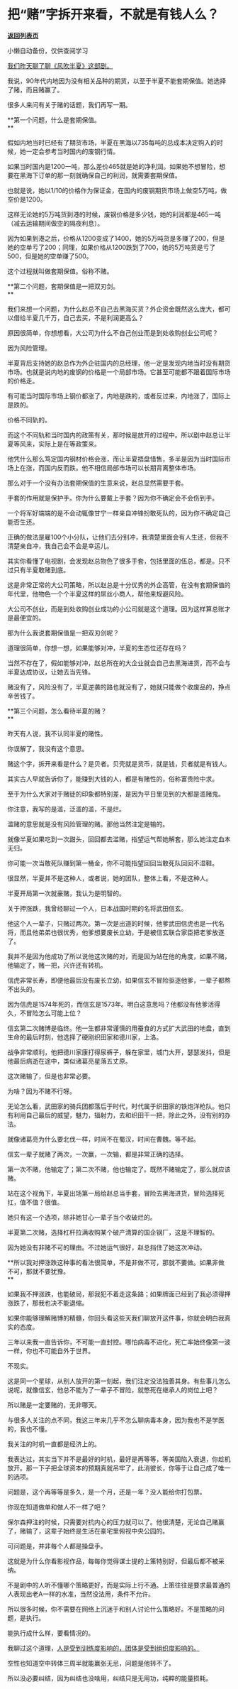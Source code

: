 # 把“赌”字拆开来看，不就是有钱人么？

[**返回列表页**](/gzh/记忆承载)

小懒自动备份，仅供查阅学习

[我们昨天聊了聊《风吹半夏》这部剧。](http://mp.weixin.qq.com/s?__biz=MzU0MjYwNDU2Mw==&mid=2247509106&idx=1&sn=2e793c17d3a9377eecc53d5307b92acc&chksm=fb1ac80ecc6d41180d396c61f2d52c3dc33fba65542593203a6d2ee0f1016ffdfbbbb00f0585&scene=21#wechat_redirect)

我说，90年代内地因为没有相关品种的期货，以至于半夏不能套期保值。她选择了赌，而且赌赢了。[  
](http://mp.weixin.qq.com/s?__biz=MzU0MjYwNDU2Mw==&mid=2247509106&idx=1&sn=2e793c17d3a9377eecc53d5307b92acc&chksm=fb1ac80ecc6d41180d396c61f2d52c3dc33fba65542593203a6d2ee0f1016ffdfbbbb00f0585&scene=21#wechat_redirect)

很多人来问有关于赌的话题，我们再写一期。  

 **第一个问题，什么是套期保值。  
**

假如内地当时已经有了期货市场，半夏在黑海以735每吨的总成本决定购入的时候，她一定会参考当时国内的废钢行情。  

如果当时国内是1200一吨，那么差价465就是她的净利润。如果她不想冒险，想要在黑海下订单的那一刻就确保自己的利润，就需要套期保值。

也就是说，她以1/10的价格作为保证金，在国内的废钢期货市场上做空5万吨，做空价是1200。

这样无论她的5万吨货到港的时候，废钢价格是多少钱，她的利润都是465一吨（减去运输期间做空的隔夜利息）。  

因为如果到港之后，价格从1200变成了1400，她的5万吨货是多赚了200，但是她的空单亏了200；同理，如果价格从1200跌到了700，她的5万吨货是亏了500，但是她的空单赚了500。  

这个过程就叫做套期保值。俗称不赌。

 **第二个问题，套期保值是一把双刃剑。  
**

我们来想一个问题，为什么赵总不自己去黑海买货？外企资金既然这么庞大，都可以借给半夏几千万，自己去买，不是利润更高么？  

原因很简单，你想想看，大公司为什么不自己创业而是到处收购创业公司呢？

因为风险管理。

半夏背后支持她的赵总作为外企驻国内的总经理，他一定是发现内地当时没有期货市场。也就是说内地的废钢的价格是一个局部市场。它甚至可能都不跟着国际市场的价格走。  

有可能当时国际市场上钢价都涨了，内地是跌的，或者反过来，内地涨了，国际上是跌的。  

价格不同轨的。

而这个不同轨和当时国内的政策有关，那时候是放开的过程中。所以剧中赵总让半夏等风来，实际上是在等政策来。

他凭什么那么笃定国内钢材价格会涨，而让半夏捂盘惜售，多半是因为当时国际市场上在涨，而国内反而跌。他不相信局部市场可以长期背离整体市场。

那么对于一个没有办法套期保值的生意来说，赵总显然需要手套。

手套的作用就是保护手。你为什么要戴上手套？因为你不确定会不会伤到手。

一个将军好端端的是不会动辄像甘宁一样亲自冲锋扮敢死队的，因为你不确定自己能否生还。

正确的做法是雇100个小分队，让他们去分别冲，我清楚里面会有人生还，但我不清楚亲自冲，我自己会不会是幸运儿。

其实你看懂了电视剧，会发现赵总物色了很多手套，包括里面的伍总，都是。只不过只有半夏敢赌到底。

这是非常正常的大公司策略，所以赵总是十分优秀的外企高管，在没有套期保值的年代里，他物色一个个半夏这样的屌丝小商人，帮他来规避风险。  

大公司不创业，而是到处收购创业成功的小公司就是这个道理。因为这样算总账才是最便宜的。  

那为什么我说套期保值是一把双刃剑呢？  

道理很简单，你想一想，如果能够对冲，半夏的生态位还存在吗？

当然不存在了，假如能够对冲，赵总所在的大企业就会自己去黑海进货，而不会与半夏达成协议，让她去当先锋。  

赌没有了，风险没有了，半夏逆袭的路也就没有了，她就只能做个收废品的，挣点辛苦钱了。  

 **第三个问题，怎么看待半夏的赌？  
**

昨天有人说，我不认同半夏的赌性。  

你误解了，我没有这个意思。

赌这个字，拆开来看是什么？是贝者。贝壳就是货币，就是钱，贝者就是有钱人。  

其实古人早就告诉你了，能赚到大钱的人，都是有赌性的，俗称富贵险中求。  

至于为什么大家对于赌徒的印象都特别差，是因为平日里见到的大都是滥赌鬼。  

你注意，我写的是滥，泛滥的滥，不是烂。

滥赌的意思就是没有风险管理的赌。那他当然注定是输的。

就像半夏如果吃到一次甜头，回回都去滥赌，指望运气帮她解套，那么她注定血本无归。

你可能一次当敢死队赚到第一桶金，你不可能指望回回当敢死队回回不湿鞋。  

很显然，半夏并不是这种人，或者说，她的团队，整体上看，不是这种人。

半夏开局第一次就豪赌，我认为是明智的。

关于押涨跌，我曾经聊过一个人，日本战国时期的名将武田信玄。  

他这个人一辈子，只赌过两次。第一次是出道的时候，他爹武田信虎也是一代名将，而且他弟弟也很优秀，他爹想要废长立幼，于是被信玄联合家臣把老爹放逐了。

我并不是因为他成功了所以说他这次赌的对，而是因为站在他的角度，如果不赌，他输定了，赌一把，兴许还有转机。

信虎非常长寿，即便他最后没有废长立幼，如果信玄不冒险驱逐他爹，一辈子都熬不出头的。

因为信虎是1574年死的，而信玄是1573年。明白这意思吗？他都没有他爹活得久，不冒险怎么可能上位？  

信玄第二次赌博是临终。他一生都非常谨慎的用蚕食的方式扩大武田的地盘，直到生命的最后时刻，他选择了硬刚织田家和德川家，上洛。  

战争非常顺利，他把德川家康打得尿裤子，躲在家里，城门大开，瑟瑟发抖，但是他最后病逝在途中，类似诸葛亮星落五丈原。  

这次赌输了，但是也非常必要。  

为啥？因为不赌不行呀。

无论怎么看，武田家的骑兵团都落后于时代，时代属于织田家的铁炮洋枪队。他只有利用自己最后的威望，魅力，辐射力，去和织田干一把，除此之外，没有别的办法。  

就像诸葛亮为什么要北伐一样，时间不在蜀汉，时间在曹魏。等不起。  

信玄一辈子就赌了两次，一次赢，一次输，都是非常正确的选择。  

第一次不赌，他输定了；第二次不赌，他也输定了。既然不赌输定了，那么就应该赌。

站在这个视角下，半夏出场第一局给赵总当手套，冒险去黑海进货，冒险选择死扛，值不值？很值。  

她只有这一个选项，除非她甘心一辈子当个收破烂的。  

半夏第二次赌，选择杠杆拉满收购某个破产清算的国企钢厂，这是不理智的。  

因为她没有非赌不可的理由。不过她运气很好，赵总挡住了她这次冲动。  

 **所以我对押涨跌这种事的看法很简单，不是非做不可，那就不要做。如果非做不可，那就不要犹豫。  
**

如果我不押涨跌，也能破局，那我犯不着走这条路；如果牌面已经到了我必须得押涨跌了，那我也决不能退缩。  

如果你能够理解赌博的精髓，你回头看这些天我们聊放开这件事，你就会明白我真实的态度。  

三年以来我一直告诉你，不可能一直封控。哪怕病毒不进化，死亡率始终像第一波一样，你也不可能自外于世界。  

不现实。  

这是同一个星球，从别人放开的第一刻起，我们注定没法独善其身。有些事儿怎么说呢，就像信玄，他总不能为了一辈子不冒险，就憋死在继承人的岗位上吧？  

所以赌是一定要赌的，无非哪天。

与很多人关注的点不同，我这三年来几乎不怎么聊病毒本身，因为我也不是学医的，我也不懂。

我关注的时机一直都是经济上的。  

我表达过，其实当下并不是最好的时机，最好是再等等，等美国陷入衰退，你趁机放开。那一下子把全球资本的预期真就吊牢了，此消彼长，你等于让自己成了唯一的选项。  

问题是，这个再等等是多久，是一个月，还是一年？没人能给你打包票。

你现在知道做单和做人不一样了吧？  

保尔森押注的时候，只需要对抗内心的压力就可以了。他很清楚，无论自己赌赢了，赌输了，这辈子始终是生活在豪宅里俯视中央公园的。  

可问题是，并非每个人都是操盘手。  

这就是为什么你看影视作品，每每你觉得谋士提的上策特别好，但最后都不被采纳。

不是剧中的人听不懂哪个策略更好，而是实际上行不通。上策往往是要求最普通的人表现出老A一样的水准，当然没法用，条件不允许。  

所以很多时候，你不需要在网络上沉迷于和别人讨论什么策略好。不是策略的问题，是执行。  

能执行成什么样，要看情况的。

我聊过这个道理，[人是受到训练度影响的，团体是受到组织度影响的。](http://mp.weixin.qq.com/s?__biz=MzU3NDc5Nzc0NQ==&mid=2247521399&idx=1&sn=6769fb05d442ab5bfca80f8268227ed0&chksm=fd2e36a9ca59bfbf5caadbd47f20689977e3b7451d9bf8c0e863527be15e263ce0390eee8566&scene=21#wechat_redirect)

空性也知道空中转体三周半就能赢张无忌，问题是他转不了。  

所以没必要纠结，因为纠结也没啥用，纠结只是无用功，纯粹的能量损耗。

